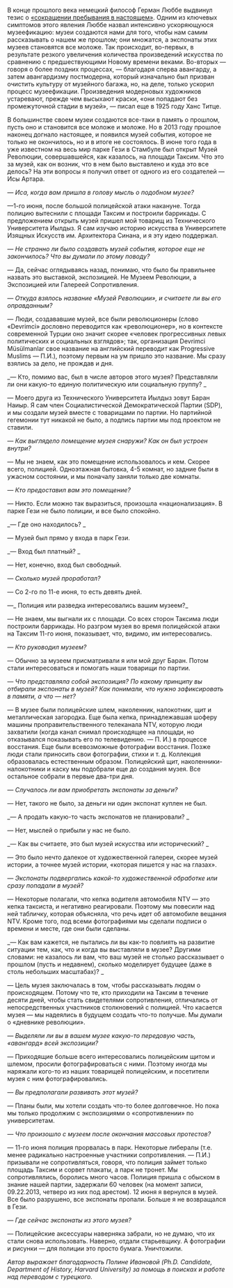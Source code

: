 В конце прошлого века немецкий философ Герман Люббе выдвинул тезис о [«сокращении пребывания в настоящем»](http://www.ruthenia.ru/logos/personalia/plotnikov/transitions/01_zugzeit.htm). Одним из ключевых симптомов этого явления Люббе назвал интенсивно ускоряющуюся музеефикацию: музеи создаются нами для того, чтобы нам самим рассказывать о нашем же прошлом; они множатся, а экспонаты этих музеев становятся все моложе. Так происходит, во-первых, в результате резкого увеличения количества произведений искусства по сравнению с предшествующими Новому времени веками. Во-вторых — говоря о более поздних процессах, — благодаря сперва авангарду, а затем авангардизму постмодерна, который изначально был призван очистить культуру от музейного багажа, но, на деле, только ускорил процесс музеефикации. Произведения модерновых художников устаревают, прежде чем высыхают краски, «они попадают без промежуточной стадии в музей», — писал еще в 1925 году Ханс Титце.

В большинстве своем музеи создаются все-таки в память о прошлом, пусть оно и становится все моложе и моложе. Но в 2013 году прошлое наконец догнало настоящее, и появился музей события, которое не только не окончилось, но и в итоге не состоялось. В июне того года в уже известном на весь мир парке Гези в Стамбуле был открыт Музей Революции, совершавшейся, как казалось, на площади Таксим. Что это за музей, как он возник, что в нем было выставлено и куда это все делось? На эти вопросы я получил ответ от одного из его создателей — Исы Артара.

_— Иса, когда вам пришла в голову мысль о подобном музее?_

—1-го июня, после большой полицейской атаки накануне. Тогда полицию вытеснили с площади Таксим и построили баррикады. С предложением открыть музей пришел мой товарищ из Технического Университета Иылдыз. Я сам изучаю историю искусства в Университете Изящных Искусств им. Архитектора Синана, и я эту идею поддержал.

_— Не странно ли было создавать музей события, которое еще не закончилось? Что вы думали по этому поводу?_

— Да, сейчас оглядываясь назад, понимаю, что было бы правильнее назвать это выставкой, экспозицией. Не Музеем Революции, а Экспозицией или Галереей Сопротивления.

_— Откуда взялось название «Музей Революции», и считаете ли вы его оправданным?_

— Люди, создававшие музей, все были революционеры (слово «Devrimci» дословно переводится как «революционер», но в контексте современной Турции оно значит скорее «человек прогрессивных левых политических и социальных взглядов»; так, организация Devrimci Müsülmanlar свое название на английский переводит как Progressive Muslims — П.И.), поэтому первым на ум пришло это название. Мы сразу взялись за дело, не прождав и дня.

_— Кто, помимо вас, был в числе авторов этого музея? Представляли ли они какую-то единую политическую или социальную группу? _

— Моего друга из Технического Университета Иылдыз зовут Баран Наиыр. Я сам член Социалистической Демократической Партии (SDP), и мы создали музей вместе с товарищами по партии. Но партийной гегемонии тут никакой не было, а подпись партии мы под проектом не ставили.

_— Как выглядело помещение музея снаружи? Как он был устроен внутри?_

— Мы не знаем, как это помещение использовалось и кем. Скорее всего, полицией. Одноэтажная бытовка, 4-5 комнат, но задние были в ужасном состоянии, и мы поначалу заняли только две комнаты.

_— Кто предоставил вам это помещение?_

— Никто. Если можно так выразиться, произошла «национализация». В парке Гези не было полиции, и все было спокойно.

_— Где оно находилось? _

— Музей был прямо у входа в парк Гези.

_— Вход был платный? _

— Нет, конечно, вход был свободный.

_— Сколько музей проработал?_

— Со 2-го по 11-е июня, то есть девять дней.

—_ Полиция или разведка интересовались вашим музеем?_

— Не знаем, мы выгнали их с площади. Со всех сторон Таксима люди построили баррикады. Но разгром музея во время полицейской атаки на Таксим 11-го июня, показывает, что, видимо, им интересовались.

_— Кто руководил музеем?_

— Обычно за музеем присматривали я или мой друг Баран. Потом стали интересоваться и помогать наши товарищи по партии.

_— Что представляла собой экспозиция? По какому принципу вы отбирали экспонаты в музей? Как понимали, что нужно зафиксировать в памяти, а что — нет?_

— В музее были полицейские шлем, наколенник, налокотник, щит и металлическая загородка. Еще была кепка, принадлежавшая шоферу машины проправительственного телеканала NTV, которую люди захватили (когда канал снимал происходящее на площади, но отказывался показывать его по телевидению. — П. И.) в процессе восстания. Еще были всевозможные фотографии восстания. Позже люди стали приносить свои фотографии, стихи и т. д. Коллекция образовалась естественным образом. Полицейский щит, наколенники-налокотники и каску мы подобрали еще до создания музея. Все остальное собрали в первые два-три дня.

_— Случалось ли вам приобретать экспонаты за деньги?_

— Нет, такого не было, за деньги ни один экспонат куплен не был.

_— А продать какую-то часть экспонатов не планировали? _

— Нет, мыслей о прибыли у нас не было.

_— Как вы считаете, это был музей искусства или исторический? _

— Это было нечто далекое от художественной галереи, скорее музей истории, а точнее музей истории, «которая пишется у нас на глазах».

_— Экспонаты подвергались какой-то художественной обработке или сразу попадали в музей?_

— Некоторые полагали, что кепка водителя автомобиля NTV — это кепка таксиста, и негативно реагировали. Поэтому мы повесили над ней табличку, которая объясняла, что речь идет об автомобиле вещания NTV. Кроме того, под всеми фотографиями мы сделали подписи о времени и месте, где они были сделаны.

_— Как вам кажется, не пытались ли вы как-то повлиять на развитие ситуации тем, как, что и когда вы выставляли в музее? Другими словами: не казалось ли вам, что ваш музей не столько рассказывает о прошлом (пусть и недавнем), сколько моделирует будущее (даже в столь небольших масштабах)? _

— Цель музея заключалась в том, чтобы рассказывать людям о происходящем. Потому что те, кто приходили на Таксим в течение десяти дней, чтобы стать свидетелями сопротивления, отличались от непосредственных участников столкновений с полицией. Что касается музея — мы надеялись в будущем создать что-то получше. Мы думали о «дневнике революции».

_— Выделяли ли вы в вашем музее какую-то передовую часть, «авангард» всей экспозиции?_

— Приходящие больше всего интересовались полицейским щитом и шлемом, просили фотографироваться с ними. Поэтому иногда мы наряжали кого-то из наших товарищей полицейским, и посетители музея с ним фотографировались.

_— Вы предполагали развивать этот музей?_

— Планы были, мы хотели создать что-то более долговечное. Но пока мы только продолжим с экспозициями о «сопротивлении» по университетам.

_— Что произошло с музеем после окончания массовых протестов?_

— 11-го июня полиция прорвалась в парк. Некоторые либералы (т.е. менее радикально настроенные участники сопротивления. — П.И.) призывали не сопротивляться, говоря, что полиция займет только площадь Таксим и сорвет плакаты, а парк не тронет. Мы сопротивлялись, боролись много часов. Полиция пришла с обыском в знание нашей партии, задержали 60 человек (на момент записи, 09.22.2013, четверо из них под арестом). 12 июня я вернулся в музей. Все было разрушено, все экспонаты пропали. Больше я не возвращался в Гези.

_— Где сейчас экспонаты из этого музея?_

— Полицейские аксессуары наверняка забрали, но не думаю, что их стали снова использовать. Наверно, отдали старьевщику. А фотографии и рисунки — для полиции это просто бумага. Уничтожили.

_Автор выражает благодарность Полине Ивановой (Ph.D. Candidate, Department of History, Harvard University) за помощь в поисках и работе над переводом с турецкого._
